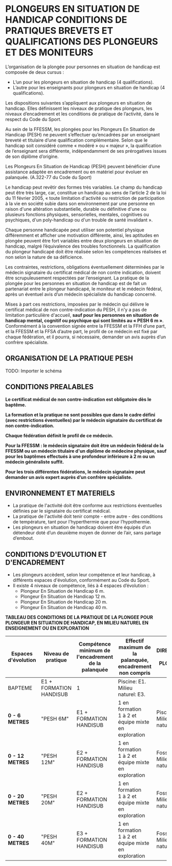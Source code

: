 # PLONGEURS EN SITUATION DE HANDICAP CONDITIONS DE PRATIQUES BREVETS ET QUALIFICATIONS DES PLONGEURS  ET DES MONITEURS

L’organisation de la plongée pour personnes en situation de handicap est composée de deux cursus :  
- L’un pour les plongeurs en situation de handicap (4 qualifications). 
- L’autre pour les enseignants pour plongeurs en situation de handicap (4 qualifications).  

Les dispositions suivantes s’appliquent aux plongeurs en situation de handicap. Elles définissent les niveaux de pratique des plongeurs, les niveaux d’encadrement et les conditions de pratique de l’activité, dans le respect du Code du Sport.  

Au sein de la FFESSM, les plongées pour les Plongeurs En Situation de Handicap (PESH) ne peuvent s’effectuer qu’encadrées par un enseignant breveté et titulaire d’une qualification complémentaire. Selon que le handicap soit considéré comme « modéré » ou « majeur », la qualification de l’enseignant sera différente, indépendamment de ses prérogatives issues de son diplôme d’origine.  

Les Plongeurs En Situation de Handicap (PESH) peuvent bénéficier d’une assistance adaptée en encadrement ou en matériel pour évoluer en palanquée. (A.322-77 du Code du Sport)  

Le handicap peut revêtir des formes très variables. Le champ du handicap peut être très large, car, constitue un handicap au sens de l’article 2 de la loi du 11 février 2005, « toute limitation d'activité ou restriction de participation à la vie en société subie dans son environnement par une personne en raison d'une altération substantielle, durable ou définitive d'une ou plusieurs fonctions physiques, sensorielles, mentales, cognitives ou psychiques, d'un poly-handicap ou d'un trouble de santé invalidant ».  

Chaque personne handicapée peut utiliser son potentiel physique différemment et afficher une motivation différente, ainsi, les aptitudes en plongée peuvent être fort variables entre deux plongeurs en situation de handicap, malgré l’équivalence des troubles fonctionnels. La qualification du plongeur handicapé doit être réalisée selon les compétences réalisées et non selon la nature de sa déficience.  

Les contraintes, restrictions, obligations éventuellement déterminées par le médecin signataire du certificat médical de non contre indication, doivent être scrupuleusement respectées par l’enseignant. La pratique de la plongée pour les personnes en situation de handicap est de fait un partenariat entre le plongeur handicapé, le moniteur et le médecin fédéral, après un éventuel avis d’un médecin spécialiste du handicap concerné.  

Mises à part ces restrictions, imposées par le médecin qui délivre le certificat médical de non contre-indication du PESH, il n'y a pas de limitation particulière d'accueil, **sauf pour les personnes en situation de handicap mental, cognitif ou psychique qui sont limités au « PESH 6 m »**. Conformément à la convention signée entre la FFESSM et la FFH d’une part, et la FFESSM et la FFSA d’autre part, le profil de ce médecin est fixé par chaque fédération, et il pourra, si nécessaire, demander un avis auprès d’un confrère spécialiste.

## ORGANISATION DE LA PRATIQUE PESH

TODO: Importer le schéma

## CONDITIONS PREALABLES  

**Le certificat médical de non contre-indication est obligatoire dès le baptême.**  

**La formation et la pratique ne sont possibles que dans le cadre défini (avec restrictions éventuelles) par le médecin signataire du certificat de non contre-indication.**  

**Chaque fédération définit le profil de ce médecin.**

**Pour la FFESSM : le médecin signataire doit être un médecin fédéral de la FFESSM ou un médecin titulaire d'un diplôme de médecine physique, sauf pour les baptêmes effectués à une profondeur inférieure à 2 m ou un médecin généraliste suffit.**  

**Pour les trois différentes fédérations, le médecin signataire peut demander un avis expert auprès d’un confrère spécialiste.**

## ENVIRONNEMENT ET MATERIELS  

- La pratique de l'activité doit être conforme aux restrictions éventuelles définies par le signataire du certificat médical. 
- La pratique de l'activité doit tenir compte - entre autre - des conditions de température, tant pour l'hyperthermie que pour l’hypothermie. 
- Les plongeurs en situation de handicap doivent être équipés d’un détendeur doté d’un deuxième moyen de donner de l’air, sans partage d’embout. 

## CONDITIONS D'EVOLUTION ET D'ENCADREMENT

- Les plongeurs accèdent, selon leur compétence et leur handicap, à différents espaces d'évolution, conformément au Code du Sport.  
- Il existe 4 niveaux de compétence, liés à 4 espaces d’évolution : 
    - Plongeur En Situation de Handicap 6 m. 
    - Plongeur En Situation de Handicap 12 m. 
    - Plongeur En Situation de Handicap 20 m. 
    - Plongeur En Situation de Handicap 40 m.

**TABLEAU DES CONDITIONS DE LA PRATIQUE DE LA PLONGEE POUR PLONGEUR EN SITUATION DE HANDICAP, EN MILIEU NATUREL EN ENSEIGNEMENT OU EN EXPLORATION**

**Espaces d'évolution** | **Niveau de pratique** | **Compétence minimum de l'encadrement de la palanquée** | **Effectif maximum de la palanquée, encadrement non compris** | **DIRECTEUR DE PLONGEE**
---|---|---|---|---
 | BAPTEME | E1 + FORMATION HANDISUB | 1 | Piscine: E1.<br/>Milieu naturel: E3.
 **0 - 6 METRES** | "PESH 6M" | E1 + FORMATION HANDISUB | 1 en formation <br/>1 à 2 et équipe mixte en exploration | Piscine: E1.<br/>Milieu naturel: E3.
 **0 - 12 METRES** | "PESH 12M" | E2 + FORMATION HANDISUB | 1 en formation <br/>1 à 2 et équipe mixte en exploration | Fosse: E3.<br/>Milieu naturel: E3.
 **0 - 20 METRES** | "PESH 20M" | E2 + FORMATION HANDISUB | 1 en formation <br/>1 à 2 et équipe mixte en exploration | Fosse: E3.<br/>Milieu naturel: E3.
 **0 - 40 METRES** | "PESH 40M" | E3 + FORMATION HANDISUB | 1 en formation <br/>1 à 2 et équipe mixte en exploration | Fosse: E3.<br/>Milieu naturel: E3.